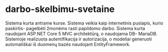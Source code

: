 # darbo-skelbimu-svetaine
Sistema kurta antrame kurse. Sistema veikia kaip internetinis puslapis, kurio paskirtis- pagelbėti žmonėms rasti papildomo darbo. Sistema kurta naudojant ASP.NET Core 5 MVC architektūrą, o naudojama DB- MariaDB. Sistemoje realizuota autentifikacija ir autorizacija, o modeliai generuoti automatiškai iš duomenų bazės naudojant EntityFramework.
